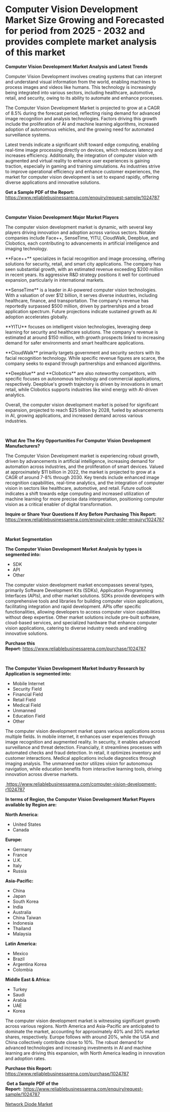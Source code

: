 <p><h1>Computer Vision Development Market Size Growing and Forecasted for period from 2025 - 2032 and provides complete market analysis of this market</h1></p><p><strong>Computer Vision Development Market Analysis and Latest Trends</strong></p>
<p><p>Computer Vision Development involves creating systems that can interpret and understand visual information from the world, enabling machines to process images and videos like humans. This technology is increasingly being integrated into various sectors, including healthcare, automotive, retail, and security, owing to its ability to automate and enhance processes. </p><p>The Computer Vision Development Market is projected to grow at a CAGR of 8.5% during the forecast period, reflecting rising demand for advanced image recognition and analysis technologies. Factors driving this growth include the proliferation of AI and machine learning algorithms, increased adoption of autonomous vehicles, and the growing need for automated surveillance systems. </p><p>Latest trends indicate a significant shift toward edge computing, enabling real-time image processing directly on devices, which reduces latency and increases efficiency. Additionally, the integration of computer vision with augmented and virtual reality to enhance user experiences is gaining traction, especially in gaming and training simulations. As industries strive to improve operational efficiency and enhance customer experiences, the market for computer vision development is set to expand rapidly, offering diverse applications and innovative solutions.</p></p>
<p><strong>Get a Sample PDF of the Report:&nbsp;</strong> <a href="https://www.reliablebusinessarena.com/enquiry/request-sample/1024787?utm_campaign=2819&utm_medium=2&utm_source=Github&utm_content=ia&utm_term=06032025&utm_id=computer-vision-development">https://www.reliablebusinessarena.com/enquiry/request-sample/1024787</a></p>
<p>&nbsp;</p>
<p><strong>Computer Vision Development Major Market Players</strong></p>
<p><p>The computer vision development market is dynamic, with several key players driving innovation and adoption across various sectors. Notable companies include Face++, SenseTime, YITU, CloudWalk, Deepblue, and Clobotics, each contributing to advancements in artificial intelligence and imaging technology.</p><p>**Face++** specializes in facial recognition and image processing, offering solutions for security, retail, and smart city applications. The company has seen substantial growth, with an estimated revenue exceeding $200 million in recent years. Its aggressive R&D strategy positions it well for continued expansion, particularly in international markets.</p><p>**SenseTime** is a leader in AI-powered computer vision technologies. With a valuation of over $12 billion, it serves diverse industries, including healthcare, finance, and transportation. The company's revenue has reportedly surpassed $500 million, driven by partnerships and a broad application spectrum. Future projections indicate sustained growth as AI adoption accelerates globally.</p><p>**YITU** focuses on intelligent vision technologies, leveraging deep learning for security and healthcare solutions. The company's revenue is estimated at around $150 million, with growth prospects linked to increasing demand for safer environments and smart healthcare applications.</p><p>**CloudWalk** primarily targets government and security sectors with its facial recognition technology. While specific revenue figures are scarce, the company seeks to expand through partnerships and enhanced algorithms.</p><p>**Deepblue** and **Clobotics** are also noteworthy competitors, with specific focuses on autonomous technology and commercial applications, respectively. Deepblue's growth trajectory is driven by innovations in smart retail, while Clobotics supports industries like wind energy with AI-driven analytics.</p><p>Overall, the computer vision development market is poised for significant expansion, projected to reach $25 billion by 2028, fueled by advancements in AI, growing applications, and increased demand across various industries.</p></p>
<p>&nbsp;</p>
<p><strong>What Are The Key Opportunities For Computer Vision Development Manufacturers?</strong></p>
<p><p>The Computer Vision Development market is experiencing robust growth, driven by advancements in artificial intelligence, increasing demand for automation across industries, and the proliferation of smart devices. Valued at approximately $11 billion in 2022, the market is projected to grow at a CAGR of around 7-8% through 2030. Key trends include enhanced image recognition capabilities, real-time analytics, and the integration of computer vision in sectors like healthcare, automotive, and retail. Future outlook indicates a shift towards edge computing and increased utilization of machine learning for more precise data interpretation, positioning computer vision as a critical enabler of digital transformation.</p></p>
<p><strong>Inquire or Share Your Questions If Any Before Purchasing This Report:</strong> <a href="https://www.reliablebusinessarena.com/enquiry/pre-order-enquiry/1024787?utm_campaign=2819&utm_medium=2&utm_source=Github&utm_content=ia&utm_term=06032025&utm_id=computer-vision-development">https://www.reliablebusinessarena.com/enquiry/pre-order-enquiry/1024787</a></p>
<p>&nbsp;</p>
<p><strong>Market Segmentation</strong></p>
<p><strong>The Computer Vision Development Market Analysis by types is segmented into:</strong></p>
<p><ul><li>SDK</li><li>API</li><li>Other</li></ul></p>
<p><p>The computer vision development market encompasses several types, primarily Software Development Kits (SDKs), Application Programming Interfaces (APIs), and other market solutions. SDKs provide developers with comprehensive tools and libraries for building computer vision applications, facilitating integration and rapid development. APIs offer specific functionalities, allowing developers to access computer vision capabilities without deep expertise. Other market solutions include pre-built software, cloud-based services, and specialized hardware that enhance computer vision applications, catering to diverse industry needs and enabling innovative solutions.</p></p>
<p><strong>Purchase this Report:&nbsp;</strong><a href="https://www.reliablebusinessarena.com/purchase/1024787?utm_campaign=2819&utm_medium=2&utm_source=Github&utm_content=ia&utm_term=06032025&utm_id=computer-vision-development">https://www.reliablebusinessarena.com/purchase/1024787</a></p>
<p>&nbsp;</p>
<p><strong>The Computer Vision Development Market Industry Research by Application is segmented into:</strong></p>
<p><ul><li>Mobile Internet</li><li>Security Field</li><li>Financial Field</li><li>Retail Field</li><li>Medical Field</li><li>Unmanned</li><li>Education Field</li><li>Other</li></ul></p>
<p><p>The computer vision development market spans various applications across multiple fields. In mobile internet, it enhances user experiences through image recognition and augmented reality. In security, it enables advanced surveillance and threat detection. Financially, it streamlines processes with automated checks and fraud detection. In retail, it optimizes inventory and customer interactions. Medical applications include diagnostics through imaging analysis. The unmanned sector utilizes vision for autonomous navigation, while education benefits from interactive learning tools, driving innovation across diverse markets.</p></p>
<p><a href="https://www.reliablebusinessarena.com/computer-vision-development-r1024787?utm_campaign=2819&utm_medium=2&utm_source=Github&utm_content=ia&utm_term=06032025&utm_id=computer-vision-development">&nbsp;https://www.reliablebusinessarena.com/computer-vision-development-r1024787</a></p>
<p><strong>In terms of Region, the Computer Vision Development Market Players available by Region are:</strong></p>
<p>
    <p> <strong> North America: </strong>
        <ul>
            <li>United States</li>
            <li>Canada</li>
        </ul>
        </p> 
    <p> <strong> Europe: </strong>
        <ul>
            <li>Germany</li>
            <li>France</li>
            <li>U.K.</li>
            <li>Italy</li>
            <li>Russia</li>
        </ul>
        </p> 
    <p> <strong> Asia-Pacific: </strong>
        <ul>
            <li>China</li>
            <li>Japan</li>
            <li>South Korea</li>
            <li>India</li>
            <li>Australia</li>
            <li>China Taiwan</li>
            <li>Indonesia</li>
            <li>Thailand</li>
            <li>Malaysia</li>
        </ul>
        </p> 
    <p> <strong> Latin America: </strong>
        <ul>
            <li>Mexico</li>
            <li>Brazil</li>
            <li>Argentina Korea</li>
            <li>Colombia</li>
        </ul>
        </p> 
    <p> <strong> Middle East & Africa: </strong>
        <ul>
            <li>Turkey</li>
            <li>Saudi</li>
            <li>Arabia</li>
            <li>UAE</li>
            <li>Korea</li>
        </ul>
    </p>
    </p>
<p><p>The computer vision development market is witnessing significant growth across various regions. North America and Asia-Pacific are anticipated to dominate the market, accounting for approximately 40% and 30% market shares, respectively. Europe follows with around 20%, while the USA and China collectively contribute close to 10%. The robust demand for advanced technologies and increasing investments in AI and machine learning are driving this expansion, with North America leading in innovation and adoption rates.</p></p>
<p><strong>Purchase this Report: </strong><a href="https://www.reliablebusinessarena.com/purchase/1024787?utm_campaign=2819&utm_medium=2&utm_source=Github&utm_content=ia&utm_term=06032025&utm_id=computer-vision-development">https://www.reliablebusinessarena.com/purchase/1024787</a></p>
<p>&nbsp;<strong>Get a Sample PDF of the Report:&nbsp;&nbsp;</strong><a href="https://www.reliablebusinessarena.com/enquiry/request-sample/1024787?utm_campaign=2819&utm_medium=2&utm_source=Github&utm_content=ia&utm_term=06032025&utm_id=computer-vision-development">https://www.reliablebusinessarena.com/enquiry/request-sample/1024787</a></p>
<p><strong></strong></p>
<p><p><a href="https://github.com/dolorespeddico90/Market-Research-Report-List-1/blob/main/network-diode-market.md?utm_campaign=2819&utm_medium=2&utm_source=Github&utm_content=ia&utm_term=06032025&utm_id=computer-vision-development">Network Diode Market</a></p></p>
